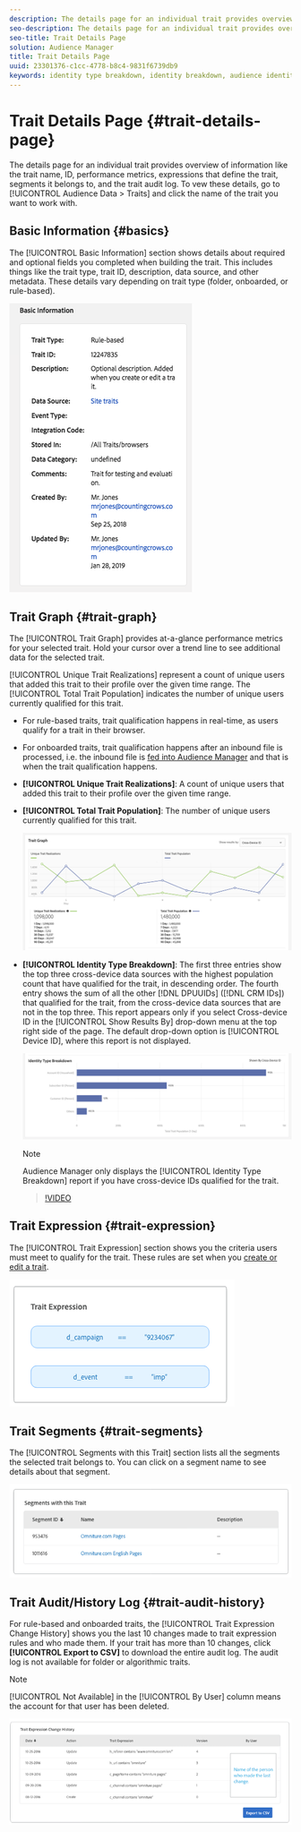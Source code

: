 ```yaml
---
description: The details page for an individual trait provides overview of information like the trait name, ID, performance metrics, expressions that define the trait, segments it belongs to, and the trait audit log. To vew these details, go to Audience Data > Traits and click the name of the trait you want to work with.
seo-description: The details page for an individual trait provides overview of information like the trait name, ID, performance metrics, expressions that define the trait, segments it belongs to, and the trait audit log. To vew these details, go to Audience Data > Traits and click the name of the trait you want to work with.
seo-title: Trait Details Page
solution: Audience Manager
title: Trait Details Page
uuid: 23301376-c1cc-4778-b8c4-9831f6739db9
keywords: identity type breakdown, identity breakdown, audience identity reporting
---
```


# Trait Details Page {#trait-details-page}

The details page for an individual trait provides overview of information like the trait name, ID, performance metrics, expressions that define the trait, segments it belongs to, and the trait audit log. To vew these details, go to [!UICONTROL Audience Data > Traits] and click the name of the trait you want to work with.

## Basic Information {#basics}

The [!UICONTROL Basic Information] section shows details about required and optional fields you completed when building the trait. This includes things like the trait type, trait ID, description, data source, and other metadata. These details vary depending on trait type (folder, onboarded, or rule-based).

![](assets/basicInfo.png)

## Trait Graph {#trait-graph}

The [!UICONTROL Trait Graph] provides at-a-glance performance metrics for your selected trait. Hold your cursor over a trend line to see additional data for the selected trait.

[!UICONTROL Unique Trait Realizations] represent a count of unique users that added this trait to their profile over the given time range. The [!UICONTROL Total Trait Population] indicates the number of unique users currently qualified for this trait.

* For rule-based traits, trait qualification happens in real-time, as users qualify for a trait in their browser.
* For onboarded traits, trait qualification happens after an inbound file is processed, i.e. the inbound file is [fed into Audience Manager](../../faq/faq-inbound-data-ingestion.md) and that is when the trait qualification happens.
* **[!UICONTROL Unique Trait Realizations]**: A count of unique users that added this trait to their profile over the given time range.
* **[!UICONTROL Total Trait Population]**: The number of unique users currently qualified for this trait.

    ![trait-graph](assets/trait-summary.png)

* **[!UICONTROL Identity Type Breakdown]**: The first three entries show the top three cross-device data sources with the highest population count that have qualified for the trait, in descending order. The fourth entry shows the sum of all the other [!DNL DPUUIDs] ([!DNL CRM IDs]) that qualified for the trait, from the cross-device data sources that are not in the top three. This report appears only if you select Cross-device ID in the [!UICONTROL Show Results By] drop-down menu at the top right side of the page. The default drop-down option is [!UICONTROL Device ID], where this report is not displayed.

    ![trait-graph](assets/trait-identity.png)
    > [!NOTE]
    > Audience Manager only displays the [!UICONTROL Identity Type Breakdown] report if you have cross-device IDs qualified for the trait.

    >[!VIDEO](https://video.tv.adobe.com/v/27977/)

## Trait Expression {#trait-expression}

The [!UICONTROL Trait Expression] section shows you the criteria users must meet to qualify for the trait. These rules are set when you [create or edit a trait](../../features/traits/about-trait-builder.md).

![](assets/traitExpression.png)

## Trait Segments {#trait-segments}

The [!UICONTROL Segments with this Trait] section lists all the segments the selected trait belongs to. You can click on a segment name to see details about that segment.

![](assets/traitSegments.png)

## Trait Audit/History Log {#trait-audit-history}

For rule-based and onboarded traits, the [!UICONTROL Trait Expression Change History] shows you the last 10 changes made to trait expression rules and who made them. If your trait has more than 10 changes, click **[!UICONTROL Export to CSV]** to download the entire audit log. The audit log is not available for folder or algorithmic traits.

>[!NOTE]
>
>[!UICONTROL Not Available] in the [!UICONTROL By User] column means the account for that user has been deleted.

![](assets/traitHistory.png)